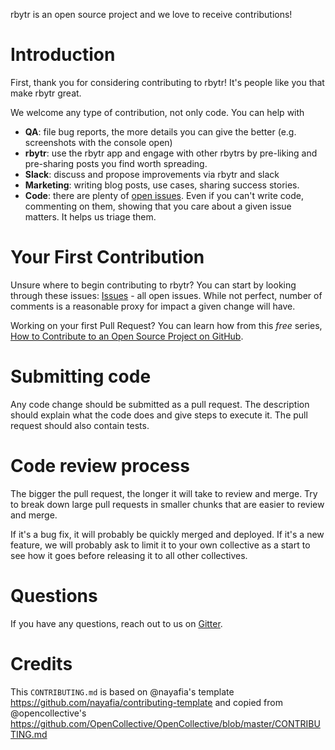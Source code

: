 rbytr is an open source project and we love to receive contributions!

# Introduction

First, thank you for considering contributing to rbytr! It's people like you that make rbytr great.

We welcome any type of contribution, not only code. You can help with 
- **QA**: file bug reports, the more details you can give the better (e.g. screenshots with the console open)
- **rbytr**: use the rbytr app and engage with other rbytrs by pre-liking and pre-sharing posts you find worth spreading.
- **Slack**: discuss and propose improvements via rbytr and slack
- **Marketing**: writing blog posts, use cases, sharing success stories.
- **Code**: there are plenty of [open issues](https://github.com/rbytr/rbytr/issues). Even if you can't write code, commenting on them, showing that you care about a given issue matters. It helps us triage them.

# Your First Contribution

Unsure where to begin contributing to rbytr? You can start by looking through these issues:
[Issues](https://github.com/rbytr/rbytr/issues?q=is%3Aissue+is%3Aopen+sort%3Acomments-desc) - all open issues.
While not perfect, number of comments is a reasonable proxy for impact a given change will have.

Working on your first Pull Request? You can learn how from this *free* series, [How to Contribute to an Open Source Project on GitHub](https://egghead.io/series/how-to-contribute-to-an-open-source-project-on-github).

# Submitting code

Any code change should be submitted as a pull request. The description should explain what the code does and give steps to execute it. The pull request should also contain tests.

# Code review process

The bigger the pull request, the longer it will take to review and merge. Try to break down large pull requests in smaller chunks that are easier to review and merge.

If it's a bug fix, it will probably be quickly merged and deployed. If it's a new feature, we will probably ask to limit it to your own collective as a start to see how it goes before releasing it to all other collectives.

# Questions

If you have any questions, reach out to us on [Gitter](https://gitter.im/rbytr/rbytr).

# Credits

This `CONTRIBUTING.md` is based on @nayafia's template https://github.com/nayafia/contributing-template and copied from @opencollective's https://github.com/OpenCollective/OpenCollective/blob/master/CONTRIBUTING.md
